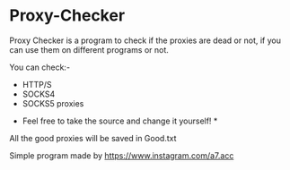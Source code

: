 # Proxy-Checker
Proxy Checker is a program to check if the proxies are dead or not, if you can use them on different programs or not.

You can check:-
- HTTP/S
- SOCKS4
- SOCKS5
 proxies
 
 
 * Feel free to take the source and change it yourself! *
 
 All the good proxies will be saved in Good.txt
 
 Simple program made by https://www.instagram.com/a7.acc
 
 
  
